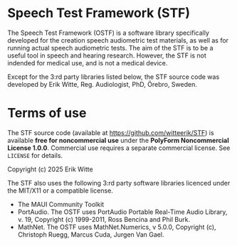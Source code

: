 # Speech Test Framework (STF)

The Speech Test Framework (OSTF) is a software library specifically developed for the creation speech audiometric test materials, as well as for running actual speech audiometric tests. The aim of the STF is to be a useful tool in speech and hearing research. However, the STF is not indended for medical use, and is not a medical device.

Except for the 3:rd party libraries listed below, the STF source code was developed by Erik Witte, Reg. Audiologist, PhD, Örebro, Sweden.

# Terms of use

The STF source code (available at https://github.com/witteerik/STF) is available **free for noncommercial use** under the
**PolyForm Noncommercial License 1.0.0**. Commercial use requires a separate commercial license. See `LICENSE` for details.

Copyright (c) 2025 Erik Witte

The STF also uses the following 3:rd party software libraries licenced under the MIT/X11 or a compatible license.

* The MAUI Community Toolkit
* PortAudio.
  The OSTF uses PortAudio Portable Real-Time Audio Library, v. 19,
  Copyright (c) 1999-2011, Ross Bencina and Phil Burk.
* MathNet.
  The OSTF uses MathNet.Numerics, v 5.0.0,
  Copyright (c), Christoph Ruegg, Marcus Cuda, Jurgen Van Gael.
